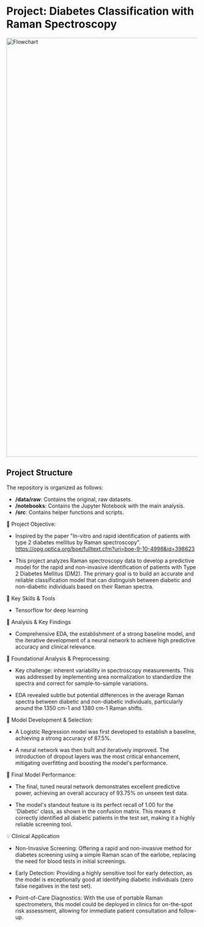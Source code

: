 # Project: Diabetes Classification with Raman Spectroscopy

<img width="1380" height="1100" alt="Flowchart" src="https://github.com/user-attachments/assets/73e96eda-0e0f-4ae1-9578-185b64a39af8" /> 

## Project Structure
The repository is organized as follows:
- **/data/raw**: Contains the original, raw datasets.
- **/notebooks**: Contains the Jupyter Notebook with the main analysis.
- **/src**: Contains helper functions and scripts.

🔷 Project Objective:
- Inspired by the paper "In-vitro and rapid identification of patients with type 2 diabetes mellitus by Raman spectroscopy".
https://opg.optica.org/boe/fulltext.cfm?uri=boe-9-10-4998&id=398623

- This project analyzes Raman spectroscopy data to develop a predictive model for the rapid and non-invasive identification of patients with Type 2 Diabetes Mellitus (DM2). The primary goal is to build an accurate and reliable classification model that can distinguish between diabetic and non-diabetic individuals based on their Raman spectra.

🌟 Key Skills & Tools
- Tensorflow for deep learning

🌿 Analysis & Key Findings
- Comprehensive EDA, the establishment of a strong baseline model, and the iterative development of a neural network to achieve high predictive accuracy and clinical relevance.

🌿 Foundational Analysis & Preprocessing:
- Key challenge: inherent variability in spectroscopy measurements. This was addressed by implementing area normalization to standardize the spectra and correct for sample-to-sample variations.

- EDA revealed subtle but potential differences in the average Raman spectra between diabetic and non-diabetic individuals, particularly around the 1350 cm-1 and 1380 cm-1 Raman shifts.

🌿 Model Development & Selection:
- A Logistic Regression model was first developed to establish a baseline, achieving a strong accuracy of 87.5%.

- A neural network was then built and iteratively improved. The introduction of dropout layers was the most critical enhancement, mitigating overfitting and boosting the model's performance.

🌿 Final Model Performance:
- The final, tuned neural network demonstrates excellent predictive power, achieving an overall accuracy of 93.75% on unseen test data.

- The model's standout feature is its perfect recall of 1.00 for the 'Diabetic' class, as shown in the confusion matrix. This means it correctly identified all diabetic patients in the test set, making it a highly reliable screening tool.

💡 Clinical Application
- Non-Invasive Screening: Offering a rapid and non-invasive method for diabetes screening using a simple Raman scan of the earlobe, replacing the need for blood tests in initial screenings.

- Early Detection: Providing a highly sensitive tool for early detection, as the model is exceptionally good at identifying diabetic individuals (zero false negatives in the test set).

- Point-of-Care Diagnostics: With the use of portable Raman spectrometers, this model could be deployed in clinics for on-the-spot risk assessment, allowing for immediate patient consultation and follow-up.
